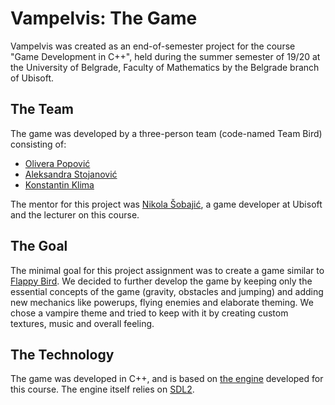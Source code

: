 # Vampelvis: The Game

Vampelvis was created as an end-of-semester project for the course "Game Development in C++", held during the summer semester of 19/20 at the University of Belgrade, Faculty of Mathematics by the Belgrade branch of Ubisoft.

## The Team

The game was developed by a three-person team (code-named Team Bird) consisting of:
* [Olivera Popović](https://github.com/popovic-olivera)
* [Aleksandra Stojanović](https://github.com/alex-x-o)
* [Konstantin Klima](https://github.com/konstantin-klima)

The mentor for this project was [Nikola Šobajić](https://github.com/sobajic), a game developer at Ubisoft and the lecturer on this course. 

## The Goal

The minimal goal for this project assignment was to create a game similar to [Flappy Bird](https://en.wikipedia.org/wiki/Flappy_Bird). 
We decided to further develop the game by keeping only the essential concepts of the game (gravity, obstacles and jumping) and adding new mechanics like powerups, flying enemies and elaborate theming.
We chose a vampire theme and tried  to keep with it by creating custom textures, music and overall feeling.

## The Technology

The game was developed in C++, and is based on [the engine](https://github.com/sobajic/MATFGame) developed for this course.
The engine itself relies on [SDL2](https://www.libsdl.org/download-2.0.php).
